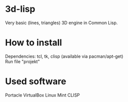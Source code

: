 # 3d-lisp
Very basic (lines, triangles) 3D engine in Common Lisp. 

# How to install
Dependencies: tcl, tk, clisp (available via pacman/apt-get)<br>
Run file "projekt"

# Used software

Portacle
VirtualBox
Linux Mint
CLISP
